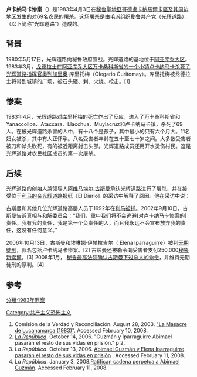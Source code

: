 **卢卡纳马卡惨案**（）是1983年4月3日在[秘鲁](../Page/秘鲁.md "wikilink")[聖地亞哥德盧卡納馬爾卡區及其周边地区发生的对](https://zh.wikipedia.org/wiki/聖地亞哥德盧卡納馬爾卡區 "wikilink")69名农民的[屠杀](../Page/屠杀.md "wikilink")。这场屠杀是由[毛派组织](https://zh.wikipedia.org/wiki/毛派 "wikilink")[秘鲁共产党（光辉道路）](../Page/秘鲁共产党_\(光辉道路\).md "wikilink")（以下简称“光辉道路”）造成的。

## 背景

1980年5月17日，光辉道路向秘鲁政府宣战。光辉道路的基地位于[阿亚库乔大区](https://zh.wikipedia.org/wiki/阿亚库乔大区 "wikilink")。1983年3月，[龙德拉士在](https://zh.wikipedia.org/wiki/隆达·坎佩西纳 "wikilink")[阿亚库乔大区](https://zh.wikipedia.org/wiki/阿亚库乔大区 "wikilink")[万卡桑科斯省的一个小镇](https://zh.wikipedia.org/wiki/万卡桑科斯省 "wikilink")[卢卡纳马卡杀死了光辉道路指挥官奥列加里奥](https://zh.wikipedia.org/wiki/圣地亚哥德卢卡纳马卡区 "wikilink")·库里托梅（Olegario Curitomay）。库里托梅被龙德拉士将带到城镇的广场，被石头砸、刺、火烧、枪击。\[1\]

## 惨案

1983年4月，光辉道路对库里托梅的死亡作出了反应，进入了万卡桑科斯省和Yanaccollpa、Ataccara、Llacchua、Muylacruz和卢卡纳马卡镇，杀死了69人。在被光辉道路杀害的人中，有十八个是孩子，其中最小的只有六个月大。11名妇女被杀，其中有人正怀孕。八名受害者年龄在五十至七十岁之间。大多数受害者被刀和斧头砍死，有的被近距离射击头部。光辉道路成员还用开水烫伤村民。这是光辉道路对农民社区成员的第一次屠杀。

## 后续

光辉道路的创始人兼领导人[阿维马埃尔·古斯曼](../Page/阿维马埃尔·古斯曼.md "wikilink")承认光辉道路进行了屠杀，并在接受位于[利马的亲光辉道路报纸](https://zh.wikipedia.org/wiki/利马 "wikilink")《El Diario》的采访中解释了原因。他在采访中说：

古斯曼和其他几位光辉道路高层人员于1992年在[利马被捕](https://zh.wikipedia.org/wiki/利马 "wikilink")。2002年9月10日，古斯曼告诉[真相与和解委员会](https://zh.wikipedia.org/wiki/真相与和解委员会 "wikilink")：“我们，重申我们将不会逃避\[对卢卡纳马卡惨案的\]责任。我有我的责任，我是第一个负责任的人，而且我永远不会宣布放弃我的责任，这没有任何意义。”

2006年10月13日，古斯曼和埃琳娜·伊帕拉吉尔（ Elena Iparraguirre）被判[无期徒刑](https://zh.wikipedia.org/wiki/无期徒刑 "wikilink")，罪名包括卢卡纳马卡惨案。\[2\] 古兹曼还被勒令向受害者支付250,000[秘魯新索爾](../Page/秘魯新索爾.md "wikilink")。\[3\] 2008年1月， [秘鲁最高法院确认古斯曼下过杀人的命令](https://zh.wikipedia.org/wiki/秘鲁最高法院 "wikilink")，并维持无期徒刑的原判。\[4\]

## 参考

[分類:1983年罪案](https://zh.wikipedia.org/wiki/分類:1983年罪案 "wikilink")

[Category:共产主义恐怖主义](https://zh.wikipedia.org/wiki/Category:共产主义恐怖主义 "wikilink")

1.  Comisión de la Verdad y Reconciliación. August 28, 2003. ["La Masacre de Lucanamarca (1983)"](http://www.cverdad.org.pe/ifinal/pdf/TOMO%20VII/Casos%20Ilustrativos-UIE/2.6.%20LUCANAMARCA.pdf). Accessed February 10, 2008.
2.  *[La República](https://zh.wikipedia.org/wiki/La_República "wikilink")*. October 14, 2006. "Guzmán y Iparraguirre Abimael pasarán el resto de sus vidas en prisión." p 2.
3.  *La República*. October 13, 2006. [Abimael Guzmán y Elena Iparraguirre pasarán el resto de sus vidas en prisión](http://www.larepublica.com.pe/component/option,com_contentant/task,view/id,127343/Itemid,0/) . Accessed February 11, 2008.
4.  *La República*. January 3, 2008.[Ratifican cadena perpetua a Abimael Guzmán](http://www.larepublica.com.pe/component/option,com_contentant/task,view/id,197170/Itemid,0/). Accessed February 11, 2008.